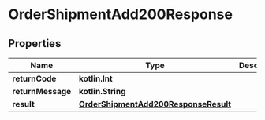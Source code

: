 
# OrderShipmentAdd200Response

## Properties
| Name | Type | Description | Notes |
| ------------ | ------------- | ------------- | ------------- |
| **returnCode** | **kotlin.Int** |  |  [optional] |
| **returnMessage** | **kotlin.String** |  |  [optional] |
| **result** | [**OrderShipmentAdd200ResponseResult**](OrderShipmentAdd200ResponseResult.md) |  |  [optional] |




